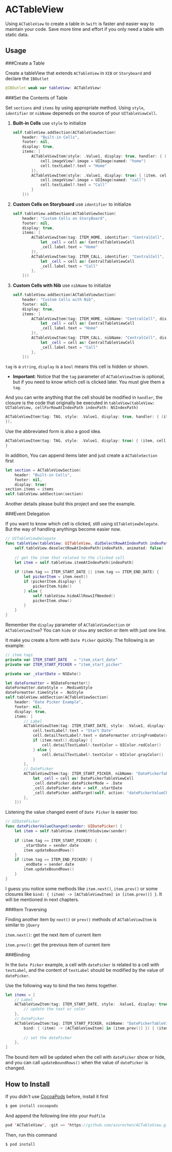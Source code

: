ACTableView
===========

Using `ACTableView` to create a table in `Swift` is faster and easier way to maintain your code. Save more time and effort if you only need a table with static data.

Usage
-----

###Create a Table

Create a tableView that extends `ACTableView` in `XIB` or `Storyboard` and declare the `IBOutlet`

```swift
@IBOutlet weak var tableView: ACTableView!
```

###Set the Contents of Table

Set `sections` and `items` by using appropriate method. Using `style`, `identifier` or `nibName` depeneds on the source of your `UITableViewCell`.

1. <b>Built-in Cells</b> use `style` to initialize

	```swift
	self.tableView.addSection(ACTableViewSection(
        header: "Built-in Cells",
        footer: nil,
        display: true,
        items: [
            ACTableViewItem(style: .Value1, display: true, handler: { (item, cell) in
                cell.imageView?.image = UIImage(named: "home")
                cell.textLabel?.text = "Home"
            }),
            ACTableViewItem(style: .Value1, display: true) { (item, cell) in
                cell.imageView?.image = UIImage(named: "call")
                cell.textLabel?.text = "Call"
            }
        ]))
	```
	
2. <b>Custom Cells on Storyboard</b> use `identifier` to initialize

	```Swift
	self.tableView.addSection(ACTableViewSection(
        header: "Custom Cells on StoryBoard",
        footer: nil,
        display: true,
        items: [
            ACTableViewItem(tag: ITEM_HOME, identifier: "CentralCell", display: true, handler: { (item, cell) in
                let _cell = cell as! CentralTableViewCell
                _cell.label.text = "Home"
            }),
            ACTableViewItem(tag: ITEM_CALL, identifier: "CentralCell", display: true) { (item, cell) in
                let _cell = cell as! CentralTableViewCell
                _cell.label.text = "Call"
            },
        ]))
	```	

3. <b>Custom Cells with Nib</b> use `nibName` to initialize

	```Swift
	self.tableView.addSection(ACTableViewSection(
        header: "Custom Cells with Nib",
        footer: nil,
        display: true,
        items: [
            ACTableViewItem(tag: ITEM_HOME, nibName: "CentralCell", display: true, handler: { (item, cell) in
                let _cell = cell as! CentralTableViewCell
                _cell.label.text = "Home"
            }),
            ACTableViewItem(tag: ITEM_CALL, nibName: "CentralCell", display: true) { (item, cell) in
                let _cell = cell as! CentralTableViewCell
                _cell.label.text = "Call"
            },
        ]))
	```

`tag` is a `string`, `display` is a `bool` means this cell is hidden or shown.

* <b>Important</b>: Notice that the `tag` parameter of `ACTableViewItem` is optional, but if you need to know which cell is clicked later. You must give them a `tag`.

And you can write anything that the cell should be modified in `handler`, the closure is the code that originally be executed in `tableView(tableView: UITableView, cellForRowAtIndexPath indexPath: NSIndexPath)`

```Swift
ACTableViewItem(tag: TAG, style: .Value1, display: true, handler: { (item, cell) in
}),
```

Use the abbreviated form is also a good idea.

```Swift
ACTableViewItem(tag: TAG, style: .Value1, display: true) { (item, cell) in
}
```
	
In addition, You can append items later and just create a `ACTableSection` first

```Swift
let section = ACTableViewSection(
    header: "Built-in Cells",
    footer: nil,
    display: true)
section.items = items
self.tableView.addSection(section)
```

Another details please build this project and see the example.

###Event Delegation

If you want to know which cell is clicked, still using `UITableViewDelegate`. But the way of handling anythings become easier now.

```Swift
// UITableViewDelegate
func tableView(tableView: UITableView, didSelectRowAtIndexPath indexPath: NSIndexPath) {
    self.tableView.deselectRowAtIndexPath(indexPath, animated: false)
    
    // get the item that related to the clicked cell
    let item = self.tableView.itemAtIndexPath(indexPath)
    
    if (item.tag == ITEM_START_DATE || item.tag == ITEM_END_DATE) {
        let pickerItem = item.next()
        if (pickerItem.display) {
            pickerItem.hide()
        } else {
            self.tableView.hideAllRowsIfNeeded()
            pickerItem.show()
        }
    }
}
```

Remember the `display` parameter of `ACTableViewSection` or `ACTableViewItem`? You can `hide` or `show` any section or item with just one line.

It make you create a form with `Date Picker` quickly. The following is an example:

```Swift
// item tags
private var ITEM_START_DATE   = "item_start_date"
private var ITEM_START_PICKER = "item_start_picker"

private var _startDate = NSDate()
```
```Swift
let dateFormatter = NSDateFormatter()
dateFormatter.dateStyle = .MediumStyle
dateFormatter.timeStyle = .NoStyle
self.tableView.addSection(ACTableViewSection(
    header: "Date Picker Example",
    footer: nil,
    display: true,
    items: [
        // Label
        ACTableViewItem(tag: ITEM_START_DATE, style: .Value1, display: true) { (item, cell) in
            cell.textLabel?.text = "Start Date"
            cell.detailTextLabel?.text = dateFormatter.stringFromDate(self._startDate)
            if (item.next().display) {
                cell.detailTextLabel!.textColor = UIColor.redColor()
            } else {
                cell.detailTextLabel!.textColor = UIColor.grayColor()
            }
        },
        // DatePicker
        ACTableViewItem(tag: ITEM_START_PICKER, nibName: "DatePickerTableViewCell", display: false, bind: { (item) -> [ACTableViewItem] in [item.prev()] }) { (item, cell) in
            let _cell = cell as! DatePickerTableViewCell
            _cell.datePicker.datePickerMode = .Date
            _cell.datePicker.date = self._startDate
            _cell.datePicker.addTarget(self, action: "datePickerValueChanged:", forControlEvents: UIControlEvents.ValueChanged)
        },
    ]))
```

Listening the value changed event of `Date Picker` is easier too:

```Swift
// UIDatePicker
func datePickerValueChanged(sender: UIDatePicker) {
    let item = self.tableView.itemWithSubview(sender)
    
    if (item.tag == ITEM_START_PICKER) {
        _startDate = sender.date
        item.updateBoundRows()
    }
    if (item.tag == ITEM_END_PICKER) {
        _endDate = sender.date
        item.updateBoundRows()
    }
}
```

I guess you notice some methods like `item.next()`, `item.prev()` or some closures like `bind: { (item) -> [ACTableViewItem] in [item.prev()] }`. It will be mentioned in next chapters.

###Item Traversing

Finding another item by `next()` or `prev()` methods of `ACTableViewItem` is similar to `jQuery`

`item.next()`: get the next item of current item

`item.prev()`: get the previous item of current item


###Binding

In the `Date Picker` example, a cell with `datePicker` is related to a cell with `textLabel`, and the content of `textLabel` should be modified by the value of `datePicker`.

Use the following way to bind the two items together.

```Swift
let items = [
    // Label
    ACTableViewItem(tag: ITEM_START_DATE, style: .Value1, display: true) { (item, cell) in
        // update the text or color
    },
    // DatePicker
    ACTableViewItem(tag: ITEM_START_PICKER, nibName: "DatePickerTableViewCell", display: false, 
        bind: { (item) -> [ACTableViewItem] in [item.prev()] }) { (item, cell) in
        
        // set the datePicker
    },
]
```

The bound item will be updated when the cell with `datePicker` show or hide, and you can call `updateBoundRows()` when the value of `datePicker` is changed.

How to Install
--------------

If you didn't use [CocoaPods](http://cocoapods.org) before, install it first

```bash
$ gem install cocoapods
```

And append the following line into your `Podfile`

```Swift
pod 'ACTableView', :git => 'https://github.com/azurechen/ACTableView.git'
```

Then, run this command

```bash
$ pod install
```